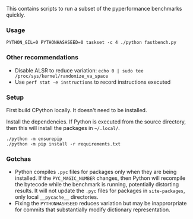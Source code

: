 This contains scripts to run a subset of the pyperformance benchmarks quickly.


### Usage

```
PYTHON_GIL=0 PYTHONHASHSEED=0 taskset -c 4 ./python fastbench.py
```

### Other recommendations

* Disable ALSR to reduce variation: `echo 0 | sudo tee /proc/sys/kernel/randomize_va_space`
* Use `perf stat -e instructions` to record instructions executed

### Setup

First build CPython locally. It doesn't need to be installed.

Install the dependencies. If Python is executed from the source directory, then this will install the packages in `~/.local/`.

```
./python -m ensurepip
./python -m pip install -r requirements.txt
```

### Gotchas

* Python compiles `.pyc` files for packages only when they are being installed. If the `PYC_MAGIC_NUMBER` changes, then Python will recompile the bytecode while the benchmark is running, potentially distorting results. It will not update the `.pyc` files for packages in `site-packages`, only local `__pycache__` directories.
* Fixing the `PYTHONHASHSEED` reduces variation but may be inapprorpriate for commits that substantially modify dictionary representation.
